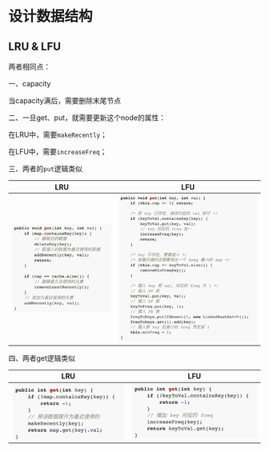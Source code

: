 # 设计数据结构

## LRU & LFU

两者相同点：

一、capacity

当capacity满后，需要删除末尾节点

二、一旦get、put，就需要更新这个node的属性：

在LRU中，需要`makeRecently`；

在LFU中，需要`increaseFreq`；

三、两者的`put`逻辑类似

| LRU                | LFU                |
| ------------------ | ------------------ |
| ![](./LRU-put.png) | ![](./LFU-put.png) |

四、两者get逻辑类似

| LRU   | LFU  |
| ----- | ---- |
| ![](./LRU-get.png) | ![](./LFU-get.png)     |

